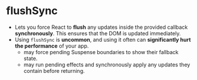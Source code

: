 # flushSync

- Lets you force React to **flush** any updates inside the provided callback **synchronously**. This ensures that the DOM is updated immediately.
- Using `flushSync` is **uncommon**, and using it often can **significantly hurt the performance** of your app.
    - may force pending Suspense boundaries to show their fallback state.
    - may run pending effects and synchronously apply any updates they contain before returning.

